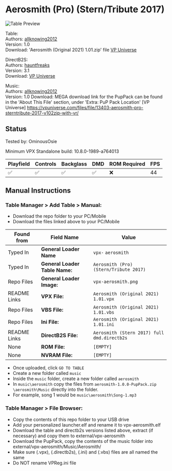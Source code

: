 # Aerosmith (Pro) (Stern/Tribute 2017) 

![Table Preview](../../images/vpx-aerosmith-preview.jpg)

Table:  
Authors: [allknowing2012](https://vpuniverse.com/profile/5615-allknowing2012/)  
Version: 1.0  
Download: 'Aerosmith (Original 2021) 1.01.zip' file [VP Universe](https://vpuniverse.com/files/file/13403-aerosmith-pro-sterntribute-2017-v102zip-with-vr/) 

DirectB2S:  
Authors: [hauntfreaks](https://vpuniverse.com/profile/5216-hauntfreaks/)  
Version: 3.1  
Download: [VP Universe](https://vpuniverse.com/files/file/13413-aerosmith-stern-2017flex-b2s-with-full-dmd/)

Music:  
Authors: [allknowing2012](https://vpuniverse.com/profile/5615-allknowing2012/)  
Version: 1.0 
Download: MEGA download link for the PupPack can be found in the 'About This File' section, under 'Extra: PuP Pack Location'
[VP Universe] https://vpuniverse.com/files/file/13403-aerosmith-pro-sterntribute-2017-v102zip-with-vr/

## Status 

Tested by: OminousOsie

Minimum VPX Standalone build: 10.8.0-1989-a764013

| Playfield | Controls | Backglass | DMD | ROM Required | FPS | 
|-----------|----------|-----------|-----|--------------|-----|
| :white_check_mark: | :white_check_mark: | :white_check_mark: | :white_check_mark: | :x: | 44 |



## Manual Instructions

### Table Manager > Add Table > Manual:
- Download the repo folder to your PC/Mobile
- Download the files linked above to your PC/Mobile

| Found from | Field Name | Value 
|-----------|----------|-----------|
| Typed In | **General Loader Name** | `vpx-` `aerosmith` |
| Typed In | **General Loader Table Name:** | `Aerosmith (Pro) (Stern/Tribute 2017)` |
| Repo Files | **General Loader Image:** | `vpx-aerosmith.png` |
| README Links | **VPX File:** | `Aerosmith (Original 2021) 1.01.vpx` |
| Repo Files | **VBS File:** | `Aerosmith (Original 2021) 1.01.vbs` |
| Repo Files | **Ini File:** | `Aerosmith (Original 2021) 1.01.ini` |
| README Links | **DirectB2S File:** | `Aerosmith (Stern 2017) full dmd.directb2s` |
| None | **ROM File:** | `[EMPTY]` | 
| None | **NVRAM File:** | `[EMPTY]` | 

- Once uploaded, click `GO TO TABLE`
- Create a new folder called `music`
- Inside the `music` folder, create a new folder called `aerosmith`
- In `music\aerosmith` copy the files from `aerosmith-1.0.0-PupPack.zip` `\aerosmith\Music` directly into the folder.
- For example, song 1 would be `music\aerosmith\Song-1.mp3`

### Table Manager > File Browser:

- Copy the contents of this repo folder to your USB drive
- Add your personalized launcher.elf and rename it to vpx-aerosmith.elf
- Download the table and directb2s versions listed above, extract (if necessary) and copy them to external/vpx-aerosmith
- Download the PupPack, copy the contents of the music folder into external/vpx-aerosmith/Music/Aerosmith/
- Make sure (.vpx), (.directb2s), (.ini) and (.vbs) files are all named the same
- Do NOT rename VPReg.ini file

